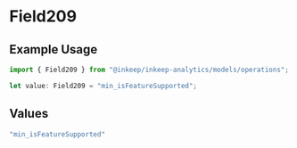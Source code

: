 # Field209

## Example Usage

```typescript
import { Field209 } from "@inkeep/inkeep-analytics/models/operations";

let value: Field209 = "min_isFeatureSupported";
```

## Values

```typescript
"min_isFeatureSupported"
```